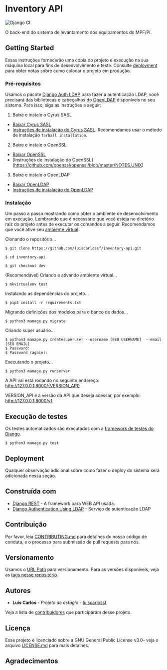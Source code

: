 # Inventory API
![Django CI](https://github.com/luiscarlossf/inventory-api/workflows/Django%20CI/badge.svg)

O back-end do sistema de levantamento dos equipamentos do MPF/PI.

## Getting Started

Essas instruções fornecerão uma cópia do projeto e execução na sua máquina local para fins de desenvolvimento e teste. Consulte [deployment](https://github.com/luiscarlossf/inventory-api/wiki/_new#deployment) para obter notas sobre como colocar o projeto em produção.

### Pré-requisitos

Usamos o pacote [Django Auth LDAP](https://django-auth-ldap.readthedocs.io/en/latest/index.html) para fazer a autenticação LDAP, você precisará das bibliotecas e cabeçalhos do [OpenLDAP](https://www.openldap.org/) disponíveis no seu sistema. Para isso, siga as instruções a seguir:
1. Baixe e instale o Cyrus SASL
 * [Baixar Cyrus SASL](https://github.com/cyrusimap/cyrus-sasl/releases)
 * [Instruções de instalação do Cyrus SASL](https://www.cyrusimap.org/sasl/sasl/installation.html#tarball-installation). Recomendamos usar o método de instalação `Tarball installation`.
2. Baixe e instale o OpenSSL
 * [Baixar OpenSSL](https://www.openssl.org/source/)
 * [Instruções de instalação do OpenSSL] (https://github.com/openssl/openssl/blob/master/NOTES.UNIX)
3. Baixe e instale o OpenLDAP 
 * [Baixar OpenLDAP](https://www.openldap.org/software/download/)
 * [Instruções de instalação do OpenLDAP](https://www.openldap.org/software/release/install.html)

### Instalação

Um passo a passo mostrando como obter o ambiente de desenvolvimento em execução. Lembrando que é necessário que você esteja no diretório raiz do projeto antes de executar os comandos a seguir.
Recomendamos que você ative seu [ambiente virtual](https://developer.mozilla.org/pt-BR/docs/Learn/Server-side/Django/ambiente_de_desenvolvimento).

Clonando o repositório...
```
$ git clone https://github.com/luiscarlossf/inventory-api.git

$ cd inventory-api

$ git checkout dev
```

(Recomendável) Criando e ativando ambiente virtual... 

```
$ mkvirtualenv test
```

Instalando as dependências do projeto... 

```
$ pip3 install -r requirements.txt
```
Migrando definições dos modelos para o banco de dados...

```
$ python3 manage.py migrate
```

Criando super usuário...

```
$ python3 manape.py createsuperuser --username [SEU USERNAME]  --email [SEU EMAIL]
$ Password:
$ Password (again):
```

Executando o projeto...

```
$ python3 manage.py runserver
```

A API vai está rodando no seguinte endereço:
http://127.0.0.1:8000/{VERSION_API}

VERSION_API é a versão da API que deseja acessar, por exemplo: http://127.0.0.1:8000/v1

## Execução de testes

Os testes automatizados são executados com a [framework de testes do Django](https://www.django-rest-framework.org/api-guide/testing/).

```
$ python3 manage.py test
```

## Deployment

Qualquer observação adicional sobre como fazer o deploy do sistema será adicionada nessa seção. 

## Construída com

* [Django REST](https://www.django-rest-framework.org/) - A framework para WEB API usada.
* [Django Authentication Using LDAP](https://django-auth-ldap.readthedocs.io/) - Serviço de autenticação LDAP

## Contribuição
Por favor, leia [CONTRIBUTING.md](https://gist.github.com/PurpleBooth/b24679402957c63ec426) para detalhes do nosso código de conduta, e o processo para submissão de pull requests para nós.

## Versionamento

Usamos o [URL Path](https://www.django-rest-framework.org/api-guide/versioning/#urlpathversioning) para versionamento. Para as versões disponíveis, veja as [tags nesse repositório](https://github.com/luiscarlossf/inventory-api/tags). 

## Autores

* **Luis Carlos** - *Projeto de estágio* - [luiscarlossf](https://github.com/luiscarlossf)

Veja a lista de [contribuidores](https://github.com/luiscarlossf/inventory-api/contributors) que participaram desse projeto.

## Licença

Esse projeto é licenciado sobre a GNU General Public License v3.0- veja o arquivo [LICENSE.md](LICENSE.md) para mais detalhes.

## Agradecimentos




